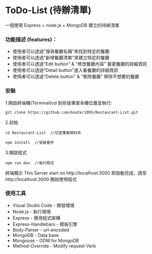 # ToDo-List (待辦清單)

一個使用 Express + node.js + MongoDB 建立的待辦清單

### 功能描述 (features)：

- 使用者可以透過"搜尋餐廳名稱"來找到特定的餐廳
- 使用者可以透過"新增餐廳清單"來建立特定的餐廳
- 使用者可以透過"Edit button" & "修改餐廳內容" 變更餐廳的詳細資訊
- 使用者可以透過"Detail button"進入看餐廳的詳細資訊
- 使用者可以透過"Delete button" & "刪除餐廳" 移除不想要的餐廳

### 安裝

1.開啟終端機(Terminal)cd 到存放專案本機位置並執行:

```
git clone https://github.com/Goater1095/Restaurant-List.git
```

2.初始

```
cd Restaurant-List  //切至專案資料夾
```

```
npm install  //安裝套件
```

3.開啟程式

```
npm run dev  //執行程式
```

終端顯示 This Server start on http://localhost:3000
即啟動完成，請至 http://localhost:3000 開始使用程式

### 使用工具

- Visual Studio Code - 開發環境
- Node.js - 執行環境
- Express - 應用程式架構
- Express-Handlebars - 模板引擎
- Body-Parser - url-encoded
- MongoDB - Data base
- Mongoose - ODM for MongoDB
- Method-Override - Modify request Verb
